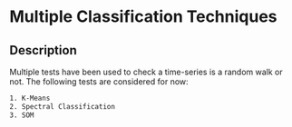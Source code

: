 Multiple Classification Techniques
===================================================

## Description
Multiple tests have been used to check a time-series is a random walk or not. The following tests are considered for now:
```xml
1. K-Means
2. Spectral Classification
3. SOM
```

